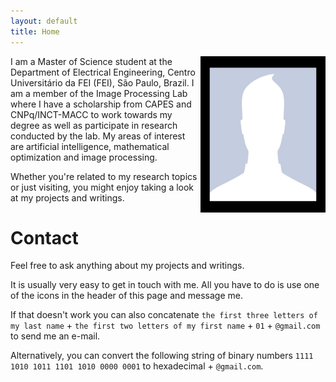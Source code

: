 ```yaml
---
layout: default
title: Home
---
```

<img align="right" width="200" height="250" src="assets/img/nopic.jpg">

I am a Master of Science student at the Department of Electrical Engineering, Centro Universitário da FEI (FEI), São Paulo, Brazil. I am a member of the Image Processing Lab where I have a scholarship from CAPES and CNPq/INCT-MACC to work towards my degree as well as participate in research conducted by the lab. My areas of interest are artificial intelligence, mathematical optimization and image processing.

Whether you're related to my research topics or just visiting, you might enjoy taking a look at my projects and writings.

# Contact

Feel free to ask anything about my projects and writings.

It is usually very easy to get in touch with me. All you have to do is use one of the icons in the header of this page and message me.

If that doesn't work you can also concatenate `the first three letters of my last name` + `the first two letters of my first name` + `01` + `@gmail.com` to send me an e-mail.

Alternatively, you can convert the following string of binary numbers `1111 1010 1011 1101 1010 0000 0001` to hexadecimal + `@gmail.com`.
